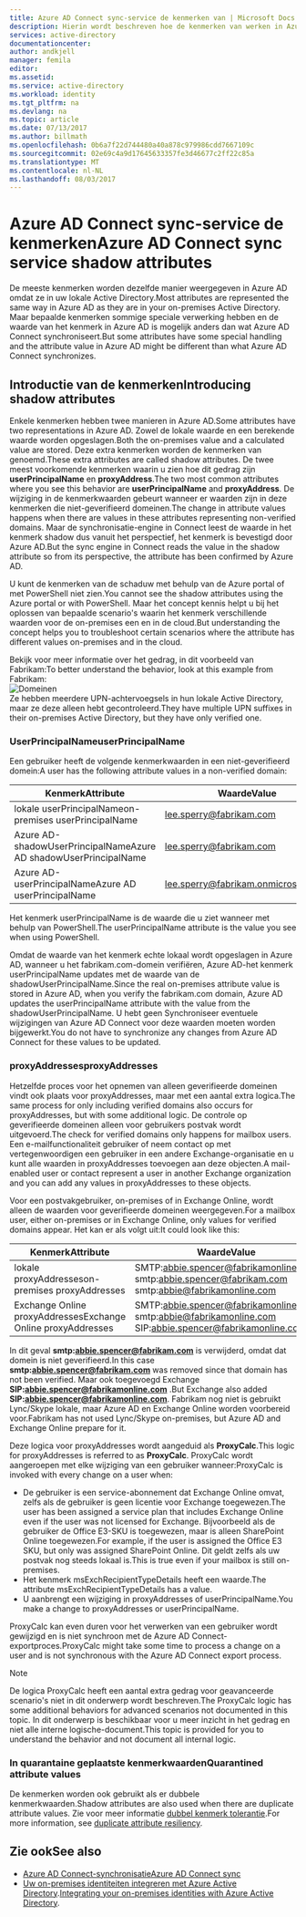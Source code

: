 ```yaml
---
title: Azure AD Connect sync-service de kenmerken van | Microsoft Docs
description: Hierin wordt beschreven hoe de kenmerken van werken in Azure AD Connect sync-service.
services: active-directory
documentationcenter: 
author: andkjell
manager: femila
editor: 
ms.assetid: 
ms.service: active-directory
ms.workload: identity
ms.tgt_pltfrm: na
ms.devlang: na
ms.topic: article
ms.date: 07/13/2017
ms.author: billmath
ms.openlocfilehash: 0b6a7f22d744480a40a878c979986cdd7667109c
ms.sourcegitcommit: 02e69c4a9d17645633357fe3d46677c2ff22c85a
ms.translationtype: MT
ms.contentlocale: nl-NL
ms.lasthandoff: 08/03/2017
---
```

# <a name="azure-ad-connect-sync-service-shadow-attributes"></a><span data-ttu-id="a9a6b-103">Azure AD Connect sync-service de kenmerken</span><span class="sxs-lookup"><span data-stu-id="a9a6b-103">Azure AD Connect sync service shadow attributes</span></span>
<span data-ttu-id="a9a6b-104">De meeste kenmerken worden dezelfde manier weergegeven in Azure AD omdat ze in uw lokale Active Directory.</span><span class="sxs-lookup"><span data-stu-id="a9a6b-104">Most attributes are represented the same way in Azure AD as they are in your on-premises Active Directory.</span></span> <span data-ttu-id="a9a6b-105">Maar bepaalde kenmerken sommige speciale verwerking hebben en de waarde van het kenmerk in Azure AD is mogelijk anders dan wat Azure AD Connect synchroniseert.</span><span class="sxs-lookup"><span data-stu-id="a9a6b-105">But some attributes have some special handling and the attribute value in Azure AD might be different than what Azure AD Connect synchronizes.</span></span>

## <a name="introducing-shadow-attributes"></a><span data-ttu-id="a9a6b-106">Introductie van de kenmerken</span><span class="sxs-lookup"><span data-stu-id="a9a6b-106">Introducing shadow attributes</span></span>
<span data-ttu-id="a9a6b-107">Enkele kenmerken hebben twee manieren in Azure AD.</span><span class="sxs-lookup"><span data-stu-id="a9a6b-107">Some attributes have two representations in Azure AD.</span></span> <span data-ttu-id="a9a6b-108">Zowel de lokale waarde en een berekende waarde worden opgeslagen.</span><span class="sxs-lookup"><span data-stu-id="a9a6b-108">Both the on-premises value and a calculated value are stored.</span></span> <span data-ttu-id="a9a6b-109">Deze extra kenmerken worden de kenmerken van genoemd.</span><span class="sxs-lookup"><span data-stu-id="a9a6b-109">These extra attributes are called shadow attributes.</span></span> <span data-ttu-id="a9a6b-110">De twee meest voorkomende kenmerken waarin u zien hoe dit gedrag zijn **userPrincipalName** en **proxyAddress**.</span><span class="sxs-lookup"><span data-stu-id="a9a6b-110">The two most common attributes where you see this behavior are **userPrincipalName** and **proxyAddress**.</span></span> <span data-ttu-id="a9a6b-111">De wijziging in de kenmerkwaarden gebeurt wanneer er waarden zijn in deze kenmerken die niet-geverifieerd domeinen.</span><span class="sxs-lookup"><span data-stu-id="a9a6b-111">The change in attribute values happens when there are values in these attributes representing non-verified domains.</span></span> <span data-ttu-id="a9a6b-112">Maar de synchronisatie-engine in Connect leest de waarde in het kenmerk shadow dus vanuit het perspectief, het kenmerk is bevestigd door Azure AD.</span><span class="sxs-lookup"><span data-stu-id="a9a6b-112">But the sync engine in Connect reads the value in the shadow attribute so from its perspective, the attribute has been confirmed by Azure AD.</span></span>

<span data-ttu-id="a9a6b-113">U kunt de kenmerken van de schaduw met behulp van de Azure portal of met PowerShell niet zien.</span><span class="sxs-lookup"><span data-stu-id="a9a6b-113">You cannot see the shadow attributes using the Azure portal or with PowerShell.</span></span> <span data-ttu-id="a9a6b-114">Maar het concept kennis helpt u bij het oplossen van bepaalde scenario's waarin het kenmerk verschillende waarden voor de on-premises een en in de cloud.</span><span class="sxs-lookup"><span data-stu-id="a9a6b-114">But understanding the concept helps you to troubleshoot certain scenarios where the attribute has different values on-premises and in the cloud.</span></span>

<span data-ttu-id="a9a6b-115">Bekijk voor meer informatie over het gedrag, in dit voorbeeld van Fabrikam:</span><span class="sxs-lookup"><span data-stu-id="a9a6b-115">To better understand the behavior, look at this example from Fabrikam:</span></span>  
![Domeinen](./media/active-directory-aadconnectsyncservice-shadow-attributes/domains.png)  
<span data-ttu-id="a9a6b-117">Ze hebben meerdere UPN-achtervoegsels in hun lokale Active Directory, maar ze deze alleen hebt gecontroleerd.</span><span class="sxs-lookup"><span data-stu-id="a9a6b-117">They have multiple UPN suffixes in their on-premises Active Directory, but they have only verified one.</span></span>

### <a name="userprincipalname"></a><span data-ttu-id="a9a6b-118">UserPrincipalName</span><span class="sxs-lookup"><span data-stu-id="a9a6b-118">userPrincipalName</span></span>
<span data-ttu-id="a9a6b-119">Een gebruiker heeft de volgende kenmerkwaarden in een niet-geverifieerd domein:</span><span class="sxs-lookup"><span data-stu-id="a9a6b-119">A user has the following attribute values in a non-verified domain:</span></span>

| <span data-ttu-id="a9a6b-120">Kenmerk</span><span class="sxs-lookup"><span data-stu-id="a9a6b-120">Attribute</span></span> | <span data-ttu-id="a9a6b-121">Waarde</span><span class="sxs-lookup"><span data-stu-id="a9a6b-121">Value</span></span> |
| --- | --- |
| <span data-ttu-id="a9a6b-122">lokale userPrincipalName</span><span class="sxs-lookup"><span data-stu-id="a9a6b-122">on-premises userPrincipalName</span></span> | lee.sperry@fabrikam.com |
| <span data-ttu-id="a9a6b-123">Azure AD-shadowUserPrincipalName</span><span class="sxs-lookup"><span data-stu-id="a9a6b-123">Azure AD shadowUserPrincipalName</span></span> | lee.sperry@fabrikam.com |
| <span data-ttu-id="a9a6b-124">Azure AD-userPrincipalName</span><span class="sxs-lookup"><span data-stu-id="a9a6b-124">Azure AD userPrincipalName</span></span> | lee.sperry@fabrikam.onmicrosoft.com |

<span data-ttu-id="a9a6b-125">Het kenmerk userPrincipalName is de waarde die u ziet wanneer met behulp van PowerShell.</span><span class="sxs-lookup"><span data-stu-id="a9a6b-125">The userPrincipalName attribute is the value you see when using PowerShell.</span></span>

<span data-ttu-id="a9a6b-126">Omdat de waarde van het kenmerk echte lokaal wordt opgeslagen in Azure AD, wanneer u het fabrikam.com-domein verifiëren, Azure AD-het kenmerk userPrincipalName updates met de waarde van de shadowUserPrincipalName.</span><span class="sxs-lookup"><span data-stu-id="a9a6b-126">Since the real on-premises attribute value is stored in Azure AD, when you verify the fabrikam.com domain, Azure AD updates the userPrincipalName attribute with the value from the shadowUserPrincipalName.</span></span> <span data-ttu-id="a9a6b-127">U hebt geen Synchroniseer eventuele wijzigingen van Azure AD Connect voor deze waarden moeten worden bijgewerkt.</span><span class="sxs-lookup"><span data-stu-id="a9a6b-127">You do not have to synchronize any changes from Azure AD Connect for these values to be updated.</span></span>

### <a name="proxyaddresses"></a><span data-ttu-id="a9a6b-128">proxyAddresses</span><span class="sxs-lookup"><span data-stu-id="a9a6b-128">proxyAddresses</span></span>
<span data-ttu-id="a9a6b-129">Hetzelfde proces voor het opnemen van alleen geverifieerde domeinen vindt ook plaats voor proxyAddresses, maar met een aantal extra logica.</span><span class="sxs-lookup"><span data-stu-id="a9a6b-129">The same process for only including verified domains also occurs for proxyAddresses, but with some additional logic.</span></span> <span data-ttu-id="a9a6b-130">De controle op geverifieerde domeinen alleen voor gebruikers postvak wordt uitgevoerd.</span><span class="sxs-lookup"><span data-stu-id="a9a6b-130">The check for verified domains only happens for mailbox users.</span></span> <span data-ttu-id="a9a6b-131">Een e-mailfunctionaliteit gebruiker of neem contact op met vertegenwoordigen een gebruiker in een andere Exchange-organisatie en u kunt alle waarden in proxyAddresses toevoegen aan deze objecten.</span><span class="sxs-lookup"><span data-stu-id="a9a6b-131">A mail-enabled user or contact represent a user in another Exchange organization and you can add any values in proxyAddresses to these objects.</span></span>

<span data-ttu-id="a9a6b-132">Voor een postvakgebruiker, on-premises of in Exchange Online, wordt alleen de waarden voor geverifieerde domeinen weergegeven.</span><span class="sxs-lookup"><span data-stu-id="a9a6b-132">For a mailbox user, either on-premises or in Exchange Online, only values for verified domains appear.</span></span> <span data-ttu-id="a9a6b-133">Het kan er als volgt uit:</span><span class="sxs-lookup"><span data-stu-id="a9a6b-133">It could look like this:</span></span>

| <span data-ttu-id="a9a6b-134">Kenmerk</span><span class="sxs-lookup"><span data-stu-id="a9a6b-134">Attribute</span></span> | <span data-ttu-id="a9a6b-135">Waarde</span><span class="sxs-lookup"><span data-stu-id="a9a6b-135">Value</span></span> |
| --- | --- |
| <span data-ttu-id="a9a6b-136">lokale proxyAddresses</span><span class="sxs-lookup"><span data-stu-id="a9a6b-136">on-premises proxyAddresses</span></span> | SMTP:abbie.spencer@fabrikamonline.com</br>smtp:abbie.spencer@fabrikam.com</br>smtp:abbie@fabrikamonline.com |
| <span data-ttu-id="a9a6b-137">Exchange Online proxyAddresses</span><span class="sxs-lookup"><span data-stu-id="a9a6b-137">Exchange Online proxyAddresses</span></span> | SMTP:abbie.spencer@fabrikamonline.com</br>smtp:abbie@fabrikamonline.com</br>SIP:abbie.spencer@fabrikamonline.com |

<span data-ttu-id="a9a6b-138">In dit geval  **smtp:abbie.spencer@fabrikam.com**  is verwijderd, omdat dat domein is niet geverifieerd.</span><span class="sxs-lookup"><span data-stu-id="a9a6b-138">In this case **smtp:abbie.spencer@fabrikam.com** was removed since that domain has not been verified.</span></span> <span data-ttu-id="a9a6b-139">Maar ook toegevoegd Exchange  **SIP:abbie.spencer@fabrikamonline.com** .</span><span class="sxs-lookup"><span data-stu-id="a9a6b-139">But Exchange also added **SIP:abbie.spencer@fabrikamonline.com**.</span></span> <span data-ttu-id="a9a6b-140">Fabrikam nog niet is gebruikt Lync/Skype lokale, maar Azure AD en Exchange Online worden voorbereid voor.</span><span class="sxs-lookup"><span data-stu-id="a9a6b-140">Fabrikam has not used Lync/Skype on-premises, but Azure AD and Exchange Online prepare for it.</span></span>

<span data-ttu-id="a9a6b-141">Deze logica voor proxyAddresses wordt aangeduid als **ProxyCalc**.</span><span class="sxs-lookup"><span data-stu-id="a9a6b-141">This logic for proxyAddresses is referred to as **ProxyCalc**.</span></span> <span data-ttu-id="a9a6b-142">ProxyCalc wordt aangeroepen met elke wijziging van een gebruiker wanneer:</span><span class="sxs-lookup"><span data-stu-id="a9a6b-142">ProxyCalc is invoked with every change on a user when:</span></span>

- <span data-ttu-id="a9a6b-143">De gebruiker is een service-abonnement dat Exchange Online omvat, zelfs als de gebruiker is geen licentie voor Exchange toegewezen.</span><span class="sxs-lookup"><span data-stu-id="a9a6b-143">The user has been assigned a service plan that includes Exchange Online even if the user was not licensed for Exchange.</span></span> <span data-ttu-id="a9a6b-144">Bijvoorbeeld als de gebruiker de Office E3-SKU is toegewezen, maar is alleen SharePoint Online toegewezen.</span><span class="sxs-lookup"><span data-stu-id="a9a6b-144">For example, if the user is assigned the Office E3 SKU, but only was assigned SharePoint Online.</span></span> <span data-ttu-id="a9a6b-145">Dit geldt zelfs als uw postvak nog steeds lokaal is.</span><span class="sxs-lookup"><span data-stu-id="a9a6b-145">This is true even if your mailbox is still on-premises.</span></span>
- <span data-ttu-id="a9a6b-146">Het kenmerk msExchRecipientTypeDetails heeft een waarde.</span><span class="sxs-lookup"><span data-stu-id="a9a6b-146">The attribute msExchRecipientTypeDetails has a value.</span></span>
- <span data-ttu-id="a9a6b-147">U aanbrengt een wijziging in proxyAddresses of userPrincipalName.</span><span class="sxs-lookup"><span data-stu-id="a9a6b-147">You make a change to proxyAddresses or userPrincipalName.</span></span>

<span data-ttu-id="a9a6b-148">ProxyCalc kan even duren voor het verwerken van een gebruiker wordt gewijzigd en is niet synchroon met de Azure AD Connect-exportproces.</span><span class="sxs-lookup"><span data-stu-id="a9a6b-148">ProxyCalc might take some time to process a change on a user and is not synchronous with the Azure AD Connect export process.</span></span>

> [!NOTE]
> <span data-ttu-id="a9a6b-149">De logica ProxyCalc heeft een aantal extra gedrag voor geavanceerde scenario's niet in dit onderwerp wordt beschreven.</span><span class="sxs-lookup"><span data-stu-id="a9a6b-149">The ProxyCalc logic has some additional behaviors for advanced scenarios not documented in this topic.</span></span> <span data-ttu-id="a9a6b-150">In dit onderwerp is beschikbaar voor u meer inzicht in het gedrag en niet alle interne logische-document.</span><span class="sxs-lookup"><span data-stu-id="a9a6b-150">This topic is provided for you to understand the behavior and not document all internal logic.</span></span>

### <a name="quarantined-attribute-values"></a><span data-ttu-id="a9a6b-151">In quarantaine geplaatste kenmerkwaarden</span><span class="sxs-lookup"><span data-stu-id="a9a6b-151">Quarantined attribute values</span></span>
<span data-ttu-id="a9a6b-152">De kenmerken worden ook gebruikt als er dubbele kenmerkwaarden.</span><span class="sxs-lookup"><span data-stu-id="a9a6b-152">Shadow attributes are also used when there are duplicate attribute values.</span></span> <span data-ttu-id="a9a6b-153">Zie voor meer informatie [dubbel kenmerk tolerantie](active-directory-aadconnectsyncservice-duplicate-attribute-resiliency.md).</span><span class="sxs-lookup"><span data-stu-id="a9a6b-153">For more information, see [duplicate attribute resiliency](active-directory-aadconnectsyncservice-duplicate-attribute-resiliency.md).</span></span>

## <a name="see-also"></a><span data-ttu-id="a9a6b-154">Zie ook</span><span class="sxs-lookup"><span data-stu-id="a9a6b-154">See also</span></span>
* [<span data-ttu-id="a9a6b-155">Azure AD Connect-synchronisatie</span><span class="sxs-lookup"><span data-stu-id="a9a6b-155">Azure AD Connect sync</span></span>](active-directory-aadconnectsync-whatis.md)
* <span data-ttu-id="a9a6b-156">[Uw on-premises identiteiten integreren met Azure Active Directory](active-directory-aadconnect.md).</span><span class="sxs-lookup"><span data-stu-id="a9a6b-156">[Integrating your on-premises identities with Azure Active Directory](active-directory-aadconnect.md).</span></span>

